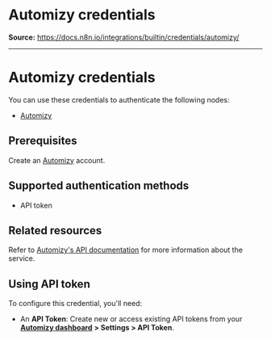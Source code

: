 # Automizy credentials

**Source:** https://docs.n8n.io/integrations/builtin/credentials/automizy/

---

# Automizy credentials

You can use these credentials to authenticate the following nodes:

- [Automizy](../../app-nodes/n8n-nodes-base.automizy/)

## Prerequisites

Create an [Automizy](https://automizy.com/) account.

## Supported authentication methods

- API token

## Related resources

Refer to [Automizy's API documentation](https://developers.automizy.com/automizyrestapi/) for more information about the service.

## Using API token

To configure this credential, you'll need:

- An **API Token**: Create new or access existing API tokens from your [**Automizy dashboard**](https://app.automizy.com/dashboard) **> Settings > API Token**.
